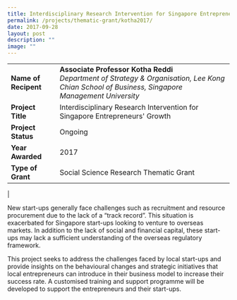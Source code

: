 ```yaml
---
title: Interdisciplinary Research Intervention for Singapore Entrepreneurs' Growth
permalink: /projects/thematic-grant/kotha2017/
date: 2017-09-28
layout: post
description: ""
image: ""
---
```


|  |  |
|---|---|
| **Name of Recipent** | **Associate Professor Kotha Reddi**<br>_Department of Strategy & Organisation, Lee Kong Chian School of Business, Singapore Management University_ |
| **Project Title** | Interdisciplinary Research Intervention for Singapore Entrepreneurs' Growth |
| **Project Status** | Ongoing |
| **Year Awarded** | 2017 |
| **Type of Grant** | Social Science Research Thematic Grant|
|

New start-ups generally face challenges such as recruitment and resource procurement due to the lack of a “track record”. This situation is exacerbated for Singapore start-ups looking to venture to overseas markets. In addition to the lack of social and financial capital, these start-ups may lack a sufficient understanding of the overseas regulatory framework.

This project seeks to address the challenges faced by local start-ups and provide insights on the behavioural changes and strategic initiatives that local entrepreneurs can introduce in their business model to increase their success rate. A customised training and support programme will be developed to support the entrepreneurs and their start-ups.